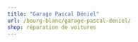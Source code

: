 ```yaml
---
title: "Garage Pascal Déniel"
url: /bourg-blanc/garage-pascal-deniel/
shop: réparation de voitures
---
```

